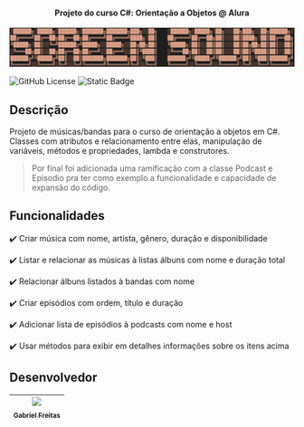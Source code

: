 <h4 align="center"> Projeto do curso C#: Orientação a Objetos @ Alura </h4>
<img src = "screensound.png" width = "1050px">

![GitHub License](https://img.shields.io/github/license/freitasgabb7/ScreenSound) ![Static Badge](https://img.shields.io/badge/status-conclu%C3%ADdo-blue)
## Descrição
Projeto de músicas/bandas para o curso de orientação a objetos em C#.  
Classes com atributos e relacionamento entre elas, manipulação de variáveis, métodos e propriedades, lambda e construtores.  
>Por final foi adicionada uma ramificação com a classe Podcast e Episodio pra ter como exemplo a funcionalidade e capacidade de expansão do código.  
## Funcionalidades
:heavy_check_mark: Criar música com nome, artista, gênero, duração e disponibilidade  

:heavy_check_mark: Listar e relacionar as músicas à listas álbuns com nome e duração total  

:heavy_check_mark: Relacionar álbuns listados à bandas com nome  

:heavy_check_mark: Criar episódios com ordem, título e duração  

:heavy_check_mark: Adicionar lista de episódios à podcasts com nome e host  

:heavy_check_mark: Usar métodos para exibir em detalhes informações sobre os itens acima  
## Desenvolvedor
|  [<img loading="lazy" src="https://avatars.githubusercontent.com/u/169851919?v=4" width=150><br><sub>Gabriel Freitas</sub>](https://github.com/freitasgabb7)
:---: |
